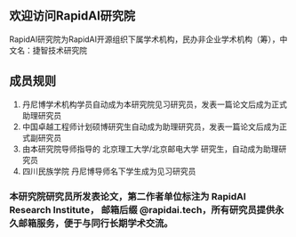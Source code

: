
## 欢迎访问RapidAI研究院


RapidAI研究院为RapidAI开源组织下属学术机构，民办非企业学术机构（筹），中文名：捷智技术研究院
## 成员规则 
1. 丹尼博学术机构学员自动成为本研究院见习研究员，发表一篇论文后成为正式助理研究员
2. 中国卓越工程师计划硕博研究生自动成为助理研究员，发表一篇论文后成为正式副研究员
3. 由本研究院导师指导的 北京理工大学/北京邮电大学 研究生，自动成为助理研究员
4. 四川民族学院 丹尼博导师名下学生成为见习研究员

### 本研究院研究员所发表论文，第二作者单位标注为 RapidAI Research Institute， 邮箱后缀 @rapidai.tech，所有研究员提供永久邮箱服务，便于与同行长期学术交流。
